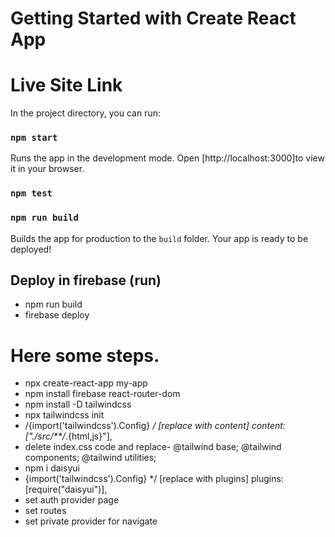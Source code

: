 # Getting Started with Create React App

# Live Site Link



In the project directory, you can run:
### `npm start`

Runs the app in the development mode.
Open [http://localhost:3000]to view it in your browser.


### `npm test`
### `npm run build`

Builds the app for production to the `build` folder.
Your app is ready to be deployed!

## Deploy in firebase (run)
* npm run build
* firebase deploy

# Here some steps.
* npx create-react-app my-app
* npm install firebase react-router-dom
* npm install -D tailwindcss
* npx tailwindcss init
* /{import('tailwindcss').Config} */
    [replace with content]
  content: ["./src/**/*.{html,js}"],
* delete index.css code and replace-
    @tailwind base;
    @tailwind components;
    @tailwind utilities;
* npm i daisyui
* {import('tailwindcss').Config} */
    [replace with plugins]
    plugins: [require("daisyui")],
* set auth provider page
* set routes 
* set private provider for navigate

